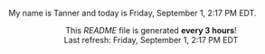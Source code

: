 My name is Tanner and today is Friday, September 1, 2:17 PM EDT.

<p align="center">This <i>README</i> file is generated <b>every 3 hours</b>!</br>Last refresh: Friday, September 1, 2:17 PM EDT<br /></p>

